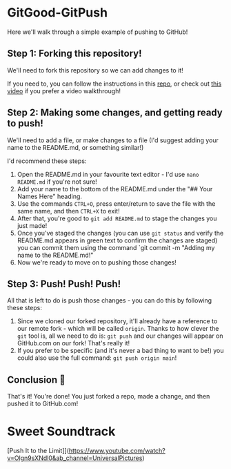 # GitGood-GitPush
Here we'll walk through a simple example of pushing to GitHub!

## Step 1: Forking this repository!

We'll need to fork this repository so we can add changes to it!

If you need to, you can follow the instructions in this [repo](https://github.com/chris-alexiuk/GitGood-Forking), or check out [this video](https://youtu.be/aV7Y6cLD9wQ) if you prefer a video walkthrough!

## Step 2: Making some changes, and getting ready to push!

We'll need to add a file, or make changes to a file (I'd suggest adding your name to the README.md, or something similar!)

I'd recommend these steps: 

  1. Open the README.md in your favourite text editor - I'd use `nano README.md` if you're not sure!
  2. Add your name to the bottom of the README.md under the "## Your Names Here" heading.
  3. Use the commands `CTRL+O`, press enter/return to save the file with the same name, and then `CTRL+X` to exit!
  4. After that, you're good to `git add README.md` to stage the changes you just made!
  5. Once you've staged the changes (you can use `git status` and verify the README.md appears in green text to confirm the changes are staged) you can commit them using the command `git commit -m "Adding my name to the README.md!"
  6. Now we're ready to move on to pushing those changes!
  
## Step 3: Push! Push! Push!

All that is left to do is push those changes - you can do this by following these steps:

  1. Since we cloned our forked repository, it'll already have a reference to our remote fork - which will be called `origin`. Thanks to how clever the `git` tool is, all we need to do is: `git push` and our changes will appear on GitHub.com on our fork! That's really it!
  2. If you prefer to be specific (and it's never a bad thing to want to be!) you could also use the full command: `git push origin main`!
  
  
## Conclusion :tada:

That's it! You're done! You just forked a repo, made a change, and then pushed it to GitHub.com!

# Sweet Soundtrack

[Push It to the Limit]](https://www.youtube.com/watch?v=Olgn9sXNdl0&ab_channel=UniversalPictures)
